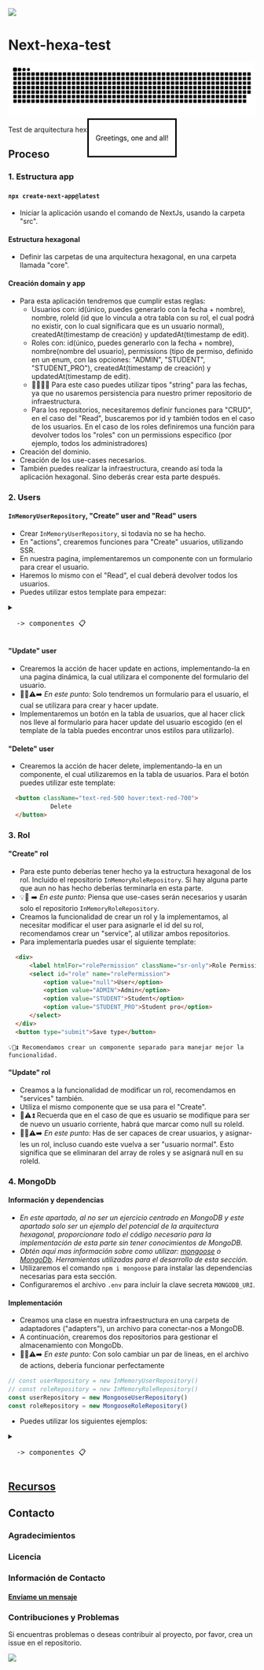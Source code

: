 <img src="https://user-images.githubusercontent.com/73097560/115834477-dbab4500-a447-11eb-908a-139a6edaec5c.gif">

# Next-hexa-test
<a href="https://github.com/SKRTEEEEEE">
<div align="center">
  <img  src="https://github.com/SKRTEEEEEE/SKRTEEEEEE/blob/main/resources/img/grid-snake.svg"
       alt="snake" />
</div>
</a>

<dialog open>
  <p>Greetings, one and all!</p>
</dialog>


Test de arquitectura hexagonal con NextJs 14

## Proceso

### 1. Estructura app
#### `npx create-next-app@latest`
- Iniciar la aplicación usando el comando de NextJs, usando la carpeta "src".
#### Estructura hexagonal
- Definir las carpetas de una arquitectura hexagonal, en una carpeta llamada "core".
#### Creación domain y app
- Para esta aplicación tendremos que cumplir estas reglas:
  - Usuarios con: id(único, puedes generarlo con la fecha + nombre), nombre, roleId (id que lo vincula a otra tabla con su rol, el cual podrá no existir, con lo cual significara que es un usuario normal), createdAt(timestamp de creación) y updatedAt(timestamp de edit).
  - Roles con: id(único, puedes generarlo con la fecha + nombre), nombre(nombre del usuario), permissions (tipo de permiso, definido en un enum, con las opciones: "ADMIN", "STUDENT", "STUDENT_PRO"), createdAt(timestamp de creación) y updatedAt(timestamp de edit).
  - 🙋‍♂️💡⏫ Para este caso puedes utilizar tipos "string" para las fechas, ya que no usaremos persistencia para nuestro primer repositorio de infraestructura.
  - Para los repositorios, necesitaremos definir funciones para "CRUD", en el caso del "Read", buscaremos por id y también todos en el caso de los usuarios. En el caso de los roles definiremos una función para devolver todos los "roles" con un permissions especifico (por ejemplo, todos los administradores)
- Creación del dominio.
- Creación de los use-cases necesarios.
- También puedes realizar la infraestructura, creando así toda la aplicación hexagonal. Sino deberás crear esta parte después.
### 2. Users
#### `InMemoryUserRepository`, "Create" user and "Read" users
- Crear `InMemoryUserRepository`, si todavía no se ha hecho.
- En "actions", crearemos funciones para "Create" usuarios, utilizando SSR.
- En nuestra pagina, implementaremos un componente con un formulario para crear el usuario.
- Haremos lo mismo con el "Read", el cual deberá devolver todos los usuarios. 
- Puedes utilizar estos template para empezar:
<details>
<summary><pre>  -> componentes 📋</pre></summary>

```html 
  <!-- Componente Create -->
  <div>
      <h2 className="text-2xl font-bold mb-4">Create User</h2>
      <form className="flex h-20 items-center space-x-4">
        <div className="flex space-x-10 h-20 items-center">
          <label htmlFor="name" className="block font-medium text-gray-700">
            Name
          </label>
          <input
            type="text"
            id="name"
            name="name"
            className="mt-1 block w-full p-4 rounded-md border-gray-300 shadow-sm focus:border-primary focus:ring-primary sm:text-sm"
          />
        </div>
        <button
          className="inline-flex items-center px-4 py-4 border border-transparent hover:border-gray-800  text-sm font-medium rounded-md shadow-sm shadow-gray-300 hover:shadow-lg text-gray-500 bg-primary hover:bg-primary-dark focus:outline-none focus:ring-2 focus:ring-offset-2 focus:ring-primary"
        >
          Create User
        </button>
      </form>
    </div>
```

```html
  <!-- Pagina -->
  <main  className="container h-dvh mx-auto py-8 px-4 sm:px-6 lg:px-8">
    <div className="grid grid-cols-1 md:grid-cols-2 gap-8">
    <UserForm/>
    <!-- <UsersTable/> Componente para el "Read" -->
    </div>
  </main>
```

```html
  <!-- Componente Read -->
  <div className="p-6 bg-white shadow-md rounded-lg">
      <h2 className="text-3xl font-semibold mb-6 text-gray-800">Users</h2>
      <div className="overflow-x-auto">
        <table className="min-w-full bg-white border border-gray-300 rounded-lg">
          <thead className="bg-gray-100">
            <tr >
              <th
                scope="col"
                className="px-2 xl:px-6 py-3 text-left text-xs font-semibold text-gray-700 uppercase tracking-wider"
              >
                Name
              </th>
              <th
                scope="col"
                className="px-2 xl:px-6 py-3 text-left text-xs font-semibold text-gray-700 uppercase tracking-wider"
              >
                Edit
              </th>
              <!--Otras acciones-->
            </tr>
          </thead>
          <tbody className="bg-white divide-y divide-gray-200">
            <!--Por cada usuario-->
              <tr className="hover:bg-gray-50">
                <td className="px-2 xl:px-6 py-4 whitespace-nowrap text-sm text-gray-900">
                  [nombre]
                </td>
                <td className="px-2 xl:px-6 py-4 whitespace-nowrap">
                  <a
                    className="text-blue-600 hover:text-blue-800 font-medium"
                  >
                    Edit
                  </Link>
                </td>
                <!--Futuras acciones-->
              </tr>
            <!---->
          </tbody>
        </table>
      </div>
    </div>
```
</details>

#### "Update" user
- Crearemos la acción de hacer update en actions, implementando-la en una pagina dinámica, la cual utilizara el componente del formulario del usuario.
- 🧑‍🎓⚠️➡️ _En este punto:_ Solo tendremos un formulario para el usuario, el cual se utilizara para crear y hacer update.
- Implementaremos un botón en la tabla de usuarios, que al hacer click nos lleve al formulario para hacer update del usuario escogido (en el template de la tabla puedes encontrar unos estilos para utilizarlo).
#### "Delete" user
- Crearemos la acción de hacer delete, implementando-la en un componente, el cual utilizaremos en la tabla de usuarios. Para el botón puedes utilizar este template:
```html
  <button className="text-red-500 hover:text-red-700">
            Delete
  </button>
```
### 3. Rol
#### "Create" rol
- Para este punto deberías tener hecho ya la estructura hexagonal de los rol. Incluido el repositorio `InMemoryRoleRepository`. Si hay alguna parte que aun no has hecho deberías terminarla en esta parte.
- 💡🧠 ➡️ _En este punto:_ Piensa que use-cases serán necesarios y usarán solo el repositorio `InMemoryRoleRepository`.
- Creamos la funcionalidad de crear un rol y la implementamos, al necesitar modificar el user para asignarle el id del su rol, recomendamos crear un "service", al utilizar ambos repositorios.
- Para implementarla puedes usar el siguiente template:
```html
  <div>
      <label htmlFor="rolePermission" className="sr-only">Role Permission</label>
      <select id="role" name="rolePermission">
          <option value="null">User</option>
          <option value="ADMIN">Admin</option>
          <option value="STUDENT">Student</option>
          <option value="STUDENT_PRO">Student pro</option>
      </select>
  </div>
  <button type="submit">Save type</button>
```

    💡🧠⏫ Recomendamos crear un componente separado para manejar mejor la funcionalidad.
#### "Update" rol
- Creamos a la funcionalidad de modificar un rol, recomendamos en "services" también.
- Utiliza el mismo componente que se usa para el "Create".
- 🧠⚠️⏫ Recuerda que en el caso de que es usuario se modifique para ser de nuevo un usuario corriente, habrá que marcar como null su roleId.
- 🧑‍🎓⚠️➡️ _En este punto:_ Has de ser capaces de crear usuarios, y asignar-les un rol, incluso cuando este vuelva a ser "usuario normal". Esto significa que se eliminaran del array de roles y se asignará null en su roleId.

### 4. MongoDb
#### Información y dependencias
- _En este apartado, al no ser un ejercicio centrado en MongoDB y este apartado solo ser un ejemplo del potencial de la arquitectura hexagonal, proporcionare todo el código necesario para la implementación de esta parte sin tener conocimientos de MongoDB._
- _Obtén aquí mas información sobre como utilizar: [mongoose](https://mongoosejs.com/) o [MongoDb](https://www.mongodb.com/docs/). Herramientas utilizadas para el desarrollo de esta sección._
- Utilizaremos el comando `npm i mongoose` para instalar las dependencias necesarias para esta sección.
- Configuraremos el archivo `.env` para incluir la clave secreta `MONGODB_URI`.
#### Implementación
- Creamos una clase en nuestra infraestructura en una carpeta de adaptadores ("adapters"), un archivo para conectar-nos a MongoDB.
- A continuación, crearemos dos repositorios para gestionar el almacenamiento con MongoDb.
- 🧑‍🎓⚠️➡️ _En este punto:_ Con solo cambiar un par de lineas, en el archivo de actions, debería funcionar perfectamente 
```ts
// const userRepository = new InMemoryUserRepository()
// const roleRepository = new InMemoryRoleRepository()
const userRepository = new MongooseUserRepository()
const roleRepository = new MongooseRoleRepository()
```
- Puedes utilizar los siguientes ejemplos:
<details>
<summary><pre>  -> componentes 📋</pre></summary>


```ts
//src/core/infrastructure/adapters/mongo-db-connection.ts
import mongoose, { Connection } from 'mongoose';

type DBConnection = {
    isConnected: boolean;
  }

export const connectToDB = async ():Promise<Connection> => {
  const connection: DBConnection = {isConnected: false};
  try {
    if (connection.isConnected) return mongoose.connection;
    const db = await mongoose.connect(process.env.MONGODB_URI || "");
    connection.isConnected = db.connections[0].readyState === 1;
    console.log("Connected!");
    return db.connection;
    
  } catch (error: any) {
    throw new Error(error);
  }
};
export abstract class MongoDbConnection {
    private connection: Connection | null = null;
    protected async connect(): Promise<void> {
        if (!this.connection) {
            try {
                this.connection = await connectToDB();
            } catch (error) {
                console.error("Failed to connect to the database:", error);
                throw new Error("Unable to establish database connection");
            }
        }
    }
    public async getConnection(): Promise<Connection> {
        if (!this.connection) {
            await this.connect();
        }
        if (!this.connection) {
            throw new Error("Database connection not established.");
        }
        return this.connection;
    }
}
```

```ts
//src/core/infrastructure/repositories/mongoose-user-repository.ts
import { User } from '@/core/domain/entities/User';
import { UserRepository } from '@/core/domain/repositories/user-repository';
import { UserDocument, UserModel } from '@/models/user-role-schema';
import { MongoDbConnection } from '../adapters/mongo-db-connection';


export class MongooseUserRepository extends MongoDbConnection implements UserRepository {

    async create(user: User): Promise<User> {
        await this.connect();
        const newUser = new UserModel(user)
        const savedUser = await newUser.save()
        console.log("savedUser: ",savedUser)
        return this.documentToUser(savedUser)

    }
    async findById(id: string): Promise<User | null> {
        await this.connect()
        const user = await UserModel.findById(id)
        return user ? this.documentToUser(user) : null
    }
    async update(id: string, name: string, roleId?: string): Promise<User> {
        await this.connect(); // Asegúrate de que la conexión esté establecida
    
        // Busca el usuario por su ID
        const user = await UserModel.findById(id);
        if (!user) throw new Error("Error al encontrar el usuario");
    
        // Actualiza los campos necesarios
        user.name = name;
        user.roleId = roleId !== undefined ? roleId : user.roleId; // Mantiene el valor actual si roleId no se proporciona
        user.updatedAt = Date.now(); // Actualiza la fecha de modificación como timestamp
    
        // Guarda los cambios en la base de datos
        const updatedUser = await user.save();
        console.log("updated user: ",updatedUser)
        return this.documentToUser(updatedUser); // Convierte el documento actualizado a la entidad User
    }
    async delete(id:string):Promise<void> {
        await this.connect()
        const result = await UserModel.deleteOne({_id:id})
        if (result.deletedCount === 0) throw new Error(`User with id ${id} not found`);
    }
    async findAll(): Promise<User[] | null> {
        await this.connect()
        const users = await UserModel.find()
        return users.length > 0 ? users.map(this.documentToUser):null
    }
    async deleteRoleId(id: string): Promise<void> {
        await this.connect()
        const result = await UserModel.updateOne({ _id: id }, { $set: { roleId: null } });
        if (result.matchedCount === 0) throw new Error(`User with id ${id} not found`);
    }
    private documentToUser(doc: UserDocument): User {
        return {
          id: doc._id.toString(),
          name: doc.name,
          roleId: doc.roleId ? doc.roleId.toHexString() : null,
          createdAt: doc.createdAt.toISOString(),
          updatedAt: doc.updatedAt.toISOString()
        };
      }

}
```

```ts
//src/core/infrastructure/repositories/mongoose-role-repository.ts
import { RoleRepository } from "@/core/domain/repositories/role-repository";
import { MongoDbConnection } from "../adapters/mongo-db-connection";
import { Role, RoleType } from "@/core/domain/entities/Role";
import { RoleDocument, RoleModel } from "@/models/user-role-schema";

export class MongooseRoleRepository extends MongoDbConnection implements RoleRepository{
    async create(role: Role): Promise<Role> {
        await this.connect()
        const newRole = new RoleModel(role)
        const savedRole = await newRole.save()
        console.log("saved role: ", savedRole)
        return this.documentToRole(savedRole)
    }
    async findById(id: string): Promise<Role | null> {
        this.connect()
        const role = await RoleModel.findById(id)
        return role ? this.documentToRole(role):null
        
    }
    async update(id: string, permissions: RoleType): Promise<Role> {
        await this.connect()
        const role = await RoleModel.findById(id)
        role.permissions = permissions
        const updatedRole = await role.save()
        return this.documentToRole(updatedRole)
    }
    async delete(id: string): Promise<void> {
        await this.connect()
        await RoleModel.findByIdAndDelete(id)
    }
    private documentToRole(doc: RoleDocument): Role {
        return {
            id: doc._id.toString(),
            name: doc.name,
            permissions: doc.permissions as RoleType,
            createdAt: doc.createdAt.toISOString(),
            updatedAt: doc.updatedAt.toISOString()
        }
    }
}
```
</details>


## [Recursos](https://github.com/SKRTEEEEEE/markdowns)

## Contacto

### Agradecimientos

### Licencia

### Información de Contacto

#### [Envíame un mensaje](mailto:adanreh.m@gmail.com)

### Contribuciones y Problemas

Si encuentras problemas o deseas contribuir al proyecto, por favor, crea un issue en el repositorio.

<img src="https://user-images.githubusercontent.com/73097560/115834477-dbab4500-a447-11eb-908a-139a6edaec5c.gif">
